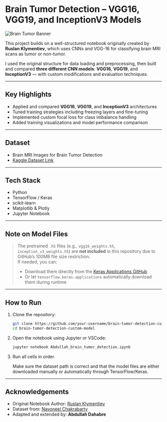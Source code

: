 # Brain Tumor Detection – VGG16, VGG19, and InceptionV3 Models
![Brain Tumor Banner](https://www.mathewsopenaccess.com/userfiles/images/Psychiatry/Figure%201(2).png)

This project builds on a well-structured notebook originally created by **Ruslan Klymentiev**, which uses CNNs and VGG-16 for classifying brain MRI scans as tumor or non-tumor.

I used the original structure for data loading and preprocessing, then built and compared **three different CNN models**: **VGG16**, **VGG19**, and **InceptionV3** — with custom modifications and evaluation techniques.

---

## Key Highlights

- Applied and compared **VGG16**, **VGG19**, and **InceptionV3** architectures
- Tuned training strategies including freezing layers and fine-tuning
- Implemented custom focal loss for class imbalance handling
- Added training visualizations and model performance comparison

---

## Dataset

- Brain MRI Images for Brain Tumor Detection  
- [Kaggle Dataset Link](https://www.kaggle.com/navoneel/brain-mri-images-for-brain-tumor-detection)

---

## Tech Stack

- Python
- TensorFlow / Keras
- scikit-learn
- Matplotlib & Plotly
- Jupyter Notebook

---

## Note on Model Files

> The pretrained `.h5` files (e.g., `vgg16_weights.h5`, `inception_v3_weights.h5`) are **not included** in this repository due to GitHub’s 100MB file size restriction.  
> If needed, you can:
> - Download them directly from the [Keras Applications GitHub](https://github.com/keras-team/keras-applications/releases)
> - Or let `tensorflow.keras.applications` automatically download them during runtime

---

## How to Run

1. Clone the repository:
   ```bash
   git clone https://github.com/your-username/brain-tumor-detection-custom-model.git
   cd brain-tumor-detection-custom-model
   
2. Open the notebook using Jupyter or VSCode:
   ```bash
   jupyter notebook Abdullah_brain_tumor_detection.ipynb

3. Run all cells in order.

   Make sure the dataset path is correct and that the model files are either downloaded manually or automatically through TensorFlow/Keras.

---

## Acknowledgements

- Original Notebook Author: [Ruslan Klymentiev](https://www.kaggle.com/ruslanklymentiev)
- Dataset from: [Navoneel Chakrabarty](https://www.kaggle.com/navoneel)
- Adapted and extended by: **Abdullah Dahabre**
